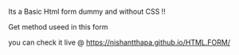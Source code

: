 Its a Basic Html form dummy and without CSS !!

Get method useed in this form 

you can check it live @ https://nishantthapa.github.io/HTML.FORM/
